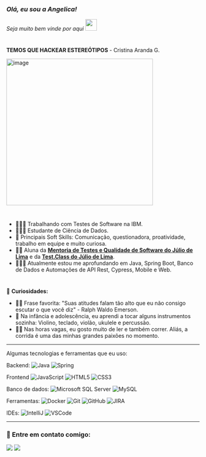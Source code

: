 ### <p><em>Olá, eu sou a Angelica! 
Seja muito bem vinde por aqui <img src="https://media.giphy.com/media/WUlplcMpOCEmTGBtBW/giphy.gif" width="30"></em></p>


 #                                                                                       

**TEMOS QUE HACKEAR ESTEREÓTIPOS** - Cristina Aranda G.
<div 
<align="center">
<img width="382" alt="image" src="https://github.com/fariasangelica/fariasangelica/assets/98922466/32880d96-4a76-4d60-be29-09385f0413bd">

</div>

#
- 🧑🏻‍💻 Trabalhando com Testes de Software na IBM.
- 🧑🏻‍🎓 Estudante de Ciência de Dados.
- 🧠 Principais Soft Skills: Comunicação, questionadora, proatividade, trabalho em equipe e muito curiosa.
- ✍🏼 Aluna da **[Mentoria de Testes e Qualidade de Software do Júlio de Lima](https://www.juliodelima.com.br/mentoria/)** e da **[Test.Class do Júlio de Lima](https://juliodelima.com.br/test.class/)**.
- 🕵🏻‍♀️ Atualmente estou me aprofundando em Java, Spring Boot, Banco de Dados e Automações de API Rest, Cypress, Mobile e Web. 

#

👀 **Curiosidades:**

- ✍🏼 Frase favorita: "Suas atitudes falam tão alto que eu não consigo escutar o que você diz" - Ralph Waldo Emerson.
- 🎻 Na infância e adolescência, eu aprendi a tocar alguns instrumentos sozinha: Violino, teclado, violão, ukulele e percussão.
- 🫶🏻 Nas horas vagas, eu gosto muito de ler e também correr. Aliás, a corrida é uma das minhas grandes paixões no momento.

____

  
Algumas tecnologias e ferramentas que eu uso:


Backend: 
![Java](https://img.shields.io/badge/-Java-007396?style=flat-square&logo=java)
![Spring](https://img.shields.io/badge/-Spring-6DB33F?style=flat-square&logo=spring&logoColor=white)

Frontend
![JavaScript](https://img.shields.io/badge/-JavaScript-black?style=flat-square&logo=javascript)
![HTML5](https://img.shields.io/badge/-HTML5-E34F26?style=flat-square&logo=html5&logoColor=white)
![CSS3](https://img.shields.io/badge/-CSS3-1572B6?style=flat-square&logo=css3)

Banco de dados:
![Microsoft SQL Server](https://img.shields.io/badge/-SQL%20Server-CC2927?style=flat-square&logo=microsoft-sql-server&logoColor=white)
![MySQL](https://img.shields.io/badge/-MySQL-4479A1?style=flat-square&logo=mysql&logoColor=white)

Ferramentas:
![Docker](https://img.shields.io/badge/-Docker-2496ED?style=flat-square&logo=docker&logoColor=white)
![Git](https://img.shields.io/badge/-Git-black?style=flat-square&logo=git)
![GitHub](https://img.shields.io/badge/-GitHub-181717?style=flat-square&logo=github)
![JIRA](https://img.shields.io/badge/-JIRA-0052CC?style=flat-square&logo=jira)

IDEs:
![IntelliJ](https://img.shields.io/badge/-IntelliJ%20IDEA-black?style=flat-square&logo=intellij-idea&logoColor=white)
![VSCode](https://img.shields.io/badge/-VSCode-007ACC?style=flat-square&logo=visual-studio-code&logoColor=white)
   
  
____
<h3 align="left">🔗 Entre em contato comigo:</h3>
<p align="left">
  <a href = "mailto:angelicafarioliveira@gmail.com"><img src="https://img.shields.io/badge/-Gmail-%23333?style=for-the-badge&logo=gmail&logoColor=white" target="_blank"></a>
  <a href="http://www.linkedin.com/in/an
gelicaoliveira-ciênciadedados" target="_blank"><img src="https://img.shields.io/badge/-LinkedIn-%230077B5?style=for-the-badge&logo=linkedin&logoColor=white" target="_blank"></a> 
</div>

